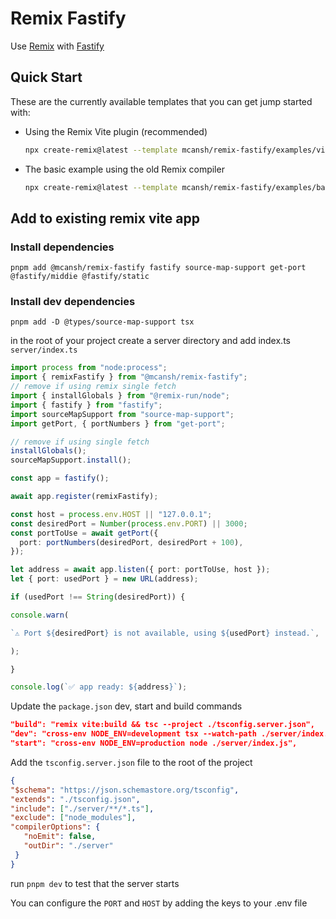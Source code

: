 # Remix Fastify

Use [Remix](https://remix.run) with [Fastify](http://fastify.io)

## Quick Start

These are the currently available templates that you can get jump started with:

- Using the Remix Vite plugin (recommended)

  ```sh
  npx create-remix@latest --template mcansh/remix-fastify/examples/vite
  ```

- The basic example using the old Remix compiler
  ```sh
  npx create-remix@latest --template mcansh/remix-fastify/examples/basic
  ```
## Add to existing remix vite app
### Install dependencies

```shell
pnpm add @mcansh/remix-fastify fastify source-map-support get-port @fastify/middie @fastify/static
```

### Install dev dependencies 

```shell
pnpm add -D @types/source-map-support tsx
```

in the root of your project create a server directory and add index.ts
`server/index.ts`
```ts
import process from "node:process";
import { remixFastify } from "@mcansh/remix-fastify";
// remove if using remix single fetch
import { installGlobals } from "@remix-run/node";
import { fastify } from "fastify";
import sourceMapSupport from "source-map-support";
import getPort, { portNumbers } from "get-port";

// remove if using single fetch
installGlobals();
sourceMapSupport.install();

const app = fastify();

await app.register(remixFastify);

const host = process.env.HOST || "127.0.0.1";
const desiredPort = Number(process.env.PORT) || 3000;
const portToUse = await getPort({
  port: portNumbers(desiredPort, desiredPort + 100),
});

let address = await app.listen({ port: portToUse, host });
let { port: usedPort } = new URL(address);

if (usedPort !== String(desiredPort)) {

console.warn(

`⚠️ Port ${desiredPort} is not available, using ${usedPort} instead.`,

);

}

console.log(`✅ app ready: ${address}`);

``` 



Update the `package.json` dev, start and build commands
```json
"build": "remix vite:build && tsc --project ./tsconfig.server.json",
"dev": "cross-env NODE_ENV=development tsx --watch-path ./server/index.ts ./server/index.ts",
"start": "cross-env NODE_ENV=production node ./server/index.js",
```


Add the `tsconfig.server.json` file to the root of the project

```json
{
"$schema": "https://json.schemastore.org/tsconfig",
"extends": "./tsconfig.json",
"include": ["./server/**/*.ts"],
"exclude": ["node_modules"],
"compilerOptions": { 
   "noEmit": false, 
   "outDir": "./server"
 }
}
```

run `pnpm dev` to test that the server starts


You can configure the `PORT` and `HOST` by adding the keys to your .env file




